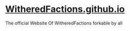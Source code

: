 # <a href="https://WitheredFactionsMCPE.github.io/WitheredFactions/">WitheredFactions.github.io</a>
The official Website Of WitheredFactions 
forkable by all
